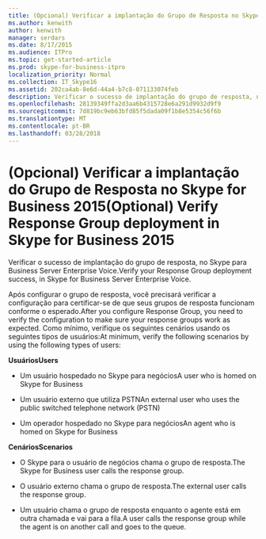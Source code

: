 ```yaml
---
title: (Opcional) Verificar a implantação do Grupo de Resposta no Skype for Business 2015
ms.author: kenwith
author: kenwith
manager: serdars
ms.date: 8/17/2015
ms.audience: ITPro
ms.topic: get-started-article
ms.prod: skype-for-business-itpro
localization_priority: Normal
ms.collection: IT_Skype16
ms.assetid: 202ca4ab-8e6d-44a4-b7c8-071133074feb
description: Verificar o sucesso de implantação do grupo de resposta, no Skype para Business Server Enterprise Voice.
ms.openlocfilehash: 28139349ffa2d3aa6b4315728e6a291d9932d9f9
ms.sourcegitcommit: 7d819bc9eb63bfd85f5dada09f1b8e5354c56f6b
ms.translationtype: MT
ms.contentlocale: pt-BR
ms.lasthandoff: 03/28/2018
---
```

# <a name="optional-verify-response-group-deployment-in-skype-for-business-2015"></a><span data-ttu-id="c5e12-103">(Opcional) Verificar a implantação do Grupo de Resposta no Skype for Business 2015</span><span class="sxs-lookup"><span data-stu-id="c5e12-103">(Optional) Verify Response Group deployment in Skype for Business 2015</span></span>
 
<span data-ttu-id="c5e12-104">Verificar o sucesso de implantação do grupo de resposta, no Skype para Business Server Enterprise Voice.</span><span class="sxs-lookup"><span data-stu-id="c5e12-104">Verify your Response Group deployment success, in Skype for Business Server Enterprise Voice.</span></span>
  
<span data-ttu-id="c5e12-105">Após configurar o grupo de resposta, você precisará verificar a configuração para certificar-se de que seus grupos de resposta funcionam conforme o esperado.</span><span class="sxs-lookup"><span data-stu-id="c5e12-105">After you configure Response Group, you need to verify the configuration to make sure your response groups work as expected.</span></span> <span data-ttu-id="c5e12-106">Como mínimo, verifique os seguintes cenários usando os seguintes tipos de usuários:</span><span class="sxs-lookup"><span data-stu-id="c5e12-106">At minimum, verify the following scenarios by using the following types of users:</span></span>
  
 <span data-ttu-id="c5e12-107">**Usuários**</span><span class="sxs-lookup"><span data-stu-id="c5e12-107">**Users**</span></span>
  
- <span data-ttu-id="c5e12-108">Um usuário hospedado no Skype para negócios</span><span class="sxs-lookup"><span data-stu-id="c5e12-108">A user who is homed on Skype for Business</span></span>
    
- <span data-ttu-id="c5e12-109">Um usuário externo que utiliza PSTN</span><span class="sxs-lookup"><span data-stu-id="c5e12-109">An external user who uses the public switched telephone network (PSTN)</span></span>
    
- <span data-ttu-id="c5e12-110">Um operador hospedado no Skype para negócios</span><span class="sxs-lookup"><span data-stu-id="c5e12-110">An agent who is homed on Skype for Business</span></span>
    
 <span data-ttu-id="c5e12-111">**Cenários**</span><span class="sxs-lookup"><span data-stu-id="c5e12-111">**Scenarios**</span></span>
  
- <span data-ttu-id="c5e12-112">O Skype para o usuário de negócios chama o grupo de resposta.</span><span class="sxs-lookup"><span data-stu-id="c5e12-112">The Skype for Business user calls the response group.</span></span>
    
- <span data-ttu-id="c5e12-113">O usuário externo chama o grupo de resposta.</span><span class="sxs-lookup"><span data-stu-id="c5e12-113">The external user calls the response group.</span></span>
    
- <span data-ttu-id="c5e12-114">Um usuário chama o grupo de resposta enquanto o agente está em outra chamada e vai para a fila.</span><span class="sxs-lookup"><span data-stu-id="c5e12-114">A user calls the response group while the agent is on another call and goes to the queue.</span></span>
    

